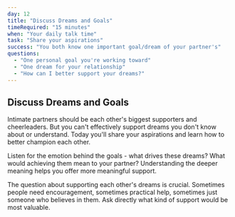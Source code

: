 ```yaml
---
day: 12
title: "Discuss Dreams and Goals"
timeRequired: "15 minutes"
when: "Your daily talk time"
task: "Share your aspirations"
success: "You both know one important goal/dream of your partner's"
questions:
  - "One personal goal you're working toward"
  - "One dream for your relationship"
  - "How can I better support your dreams?"
---
```


## Discuss Dreams and Goals

Intimate partners should be each other's biggest supporters and cheerleaders. But you can't effectively support dreams you don't know about or understand. Today you'll share your aspirations and learn how to better champion each other.

Listen for the emotion behind the goals - what drives these dreams? What would achieving them mean to your partner? Understanding the deeper meaning helps you offer more meaningful support.

The question about supporting each other's dreams is crucial. Sometimes people need encouragement, sometimes practical help, sometimes just someone who believes in them. Ask directly what kind of support would be most valuable.
